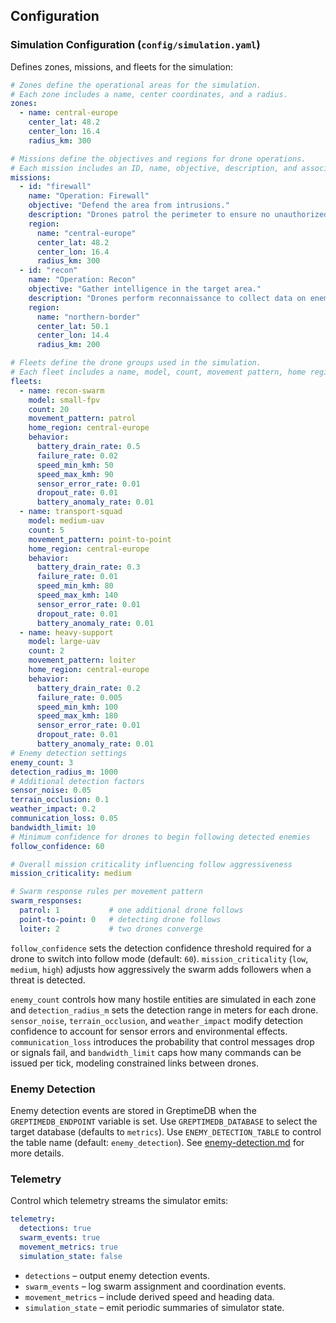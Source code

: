 ## Configuration

### Simulation Configuration (`config/simulation.yaml`)

Defines zones, missions, and fleets for the simulation:

```yaml
# Zones define the operational areas for the simulation.
# Each zone includes a name, center coordinates, and a radius.
zones:
  - name: central-europe
    center_lat: 48.2
    center_lon: 16.4
    radius_km: 300

# Missions define the objectives and regions for drone operations.
# Each mission includes an ID, name, objective, description, and associated region.
missions:
  - id: "firewall"
    name: "Operation: Firewall"
    objective: "Defend the area from intrusions."
    description: "Drones patrol the perimeter to ensure no unauthorized access."
    region:
      name: "central-europe"
      center_lat: 48.2
      center_lon: 16.4
      radius_km: 300
  - id: "recon"
    name: "Operation: Recon"
    objective: "Gather intelligence in the target area."
    description: "Drones perform reconnaissance to collect data on enemy positions."
    region:
      name: "northern-border"
      center_lat: 50.1
      center_lon: 14.4
      radius_km: 200

# Fleets define the drone groups used in the simulation.
# Each fleet includes a name, model, count, movement pattern, home region, and behavior.
fleets:
  - name: recon-swarm
    model: small-fpv
    count: 20
    movement_pattern: patrol
    home_region: central-europe
    behavior:
      battery_drain_rate: 0.5
      failure_rate: 0.02
      speed_min_kmh: 50
      speed_max_kmh: 90
      sensor_error_rate: 0.01
      dropout_rate: 0.01
      battery_anomaly_rate: 0.01
  - name: transport-squad
    model: medium-uav
    count: 5
    movement_pattern: point-to-point
    home_region: central-europe
    behavior:
      battery_drain_rate: 0.3
      failure_rate: 0.01
      speed_min_kmh: 80
      speed_max_kmh: 140
      sensor_error_rate: 0.01
      dropout_rate: 0.01
      battery_anomaly_rate: 0.01
  - name: heavy-support
    model: large-uav
    count: 2
    movement_pattern: loiter
    home_region: central-europe
    behavior:
      battery_drain_rate: 0.2
      failure_rate: 0.005
      speed_min_kmh: 100
      speed_max_kmh: 180
      sensor_error_rate: 0.01
      dropout_rate: 0.01
      battery_anomaly_rate: 0.01
# Enemy detection settings
enemy_count: 3
detection_radius_m: 1000
# Additional detection factors
sensor_noise: 0.05
terrain_occlusion: 0.1
weather_impact: 0.2
communication_loss: 0.05
bandwidth_limit: 10
# Minimum confidence for drones to begin following detected enemies
follow_confidence: 60

# Overall mission criticality influencing follow aggressiveness
mission_criticality: medium

# Swarm response rules per movement pattern
swarm_responses:
  patrol: 1           # one additional drone follows
  point-to-point: 0   # detecting drone follows
  loiter: 2           # two drones converge
```

`follow_confidence` sets the detection confidence threshold required for a drone
to switch into follow mode (default: `60`). `mission_criticality` (`low`, `medium`, `high`)
adjusts how aggressively the swarm adds followers when a threat is detected.

`enemy_count` controls how many hostile entities are simulated in each zone and `detection_radius_m` sets the detection range in meters for each drone. `sensor_noise`, `terrain_occlusion`, and `weather_impact` modify detection confidence to account for sensor errors and environmental effects.
`communication_loss` introduces the probability that control messages drop or signals fail, and `bandwidth_limit` caps how many commands can be issued per tick, modeling constrained links between drones.

### Enemy Detection

Enemy detection events are stored in GreptimeDB when the `GREPTIMEDB_ENDPOINT` variable is set.
Use `GREPTIMEDB_DATABASE` to select the target database (defaults to `metrics`).
Use `ENEMY_DETECTION_TABLE` to control the table name (default: `enemy_detection`).
See [enemy-detection.md](enemy-detection.md) for more details.

### Telemetry

Control which telemetry streams the simulator emits:

```yaml
telemetry:
  detections: true
  swarm_events: true
  movement_metrics: true
  simulation_state: false
```

- `detections` – output enemy detection events.
- `swarm_events` – log swarm assignment and coordination events.
- `movement_metrics` – include derived speed and heading data.
- `simulation_state` – emit periodic summaries of simulator state.

